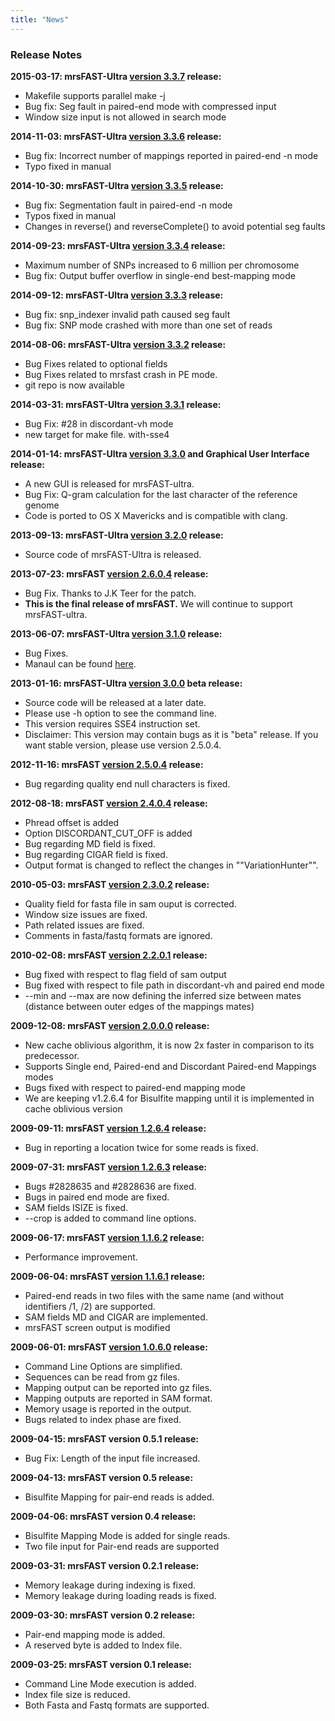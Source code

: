 ```yaml
---
title: "News"
---
```


### Release Notes

**2015-03-17: mrsFAST-Ultra [version 3.3.7](https://github.com/sfu-compbio/mrsfast/releases/tag/v3.3.7) release:**

- Makefile supports parallel make -j
- Bug fix: Seg fault in paired-end mode with compressed input
- Window size input is not allowed in search mode

**2014-11-03: mrsFAST-Ultra [version 3.3.6](https://github.com/sfu-compbio/mrsfast/releases/tag/v3.3.6) release:**

-	Bug fix: Incorrect number of mappings reported in paired-end -n mode
-	Typo fixed in manual

**2014-10-30: mrsFAST-Ultra [version 3.3.5](https://github.com/sfu-compbio/mrsfast/releases/tag/v3.3.5) release:**
-	Bug fix: Segmentation fault in paired-end -n mode
-	Typos fixed in manual
-	Changes in reverse() and reverseComplete() to avoid potential seg faults

**2014-09-23: mrsFAST-Ultra [version 3.3.4](https://github.com/sfu-compbio/mrsfast/releases/tag/v3.3.4) release:**
-	Maximum number of SNPs increased to 6 million per chromosome
-	Bug fix: Output buffer overflow in single-end best-mapping mode

**2014-09-12: mrsFAST-Ultra [version 3.3.3](https://github.com/sfu-compbio/mrsfast/releases/tag/v3.3.3) release:**
-	Bug fix: snp_indexer invalid path caused seg fault
-	Bug fix: SNP mode crashed with more than one set of reads

**2014-08-06: mrsFAST-Ultra [version 3.3.2](https://github.com/sfu-compbio/mrsfast/releases/tag/v3.3.2) release:**
-	Bug Fixes related to optional fields
-	Bug Fixes related to mrsfast crash in PE mode.
-	git repo is now available
	
**2014-03-31: mrsFAST-Ultra [version 3.3.1](https://github.com/sfu-compbio/mrsfast/releases/tag/v3.3.1) release:**

-	Bug Fix: #28 in discordant-vh mode
-	new target for make file. with-sse4
	
**2014-01-14: mrsFAST-Ultra [version 3.3.0](https://github.com/sfu-compbio/mrsfast/releases/tag/v3.3.0) and Graphical User Interface release:**

-	A new GUI is released for mrsFAST-ultra.
-	Bug Fix: Q-gram calculation for the last character of the reference genome
-	Code is ported to OS X Mavericks and is compatible with clang.

**2013-09-13: mrsFAST-Ultra [version 3.2.0](https://github.com/sfu-compbio/mrsfast/releases/tag/v3.2.0) release:**

-	Source code of mrsFAST-Ultra is released.

**2013-07-23: mrsFAST [version 2.6.0.4](https://github.com/sfu-compbio/mrsfast/releases/tag/v2.6.0.4) release:**

-	Bug Fix. Thanks to J.K Teer for the patch.
- **This is the final release of mrsFAST.** We will continue to support mrsFAST-ultra.

**2013-06-07: mrsFAST-Ultra [version 3.1.0](https://github.com/sfu-compbio/mrsfast/releases/tag/v3.1.0) release:**
-	Bug Fixes.
-	Manaul can be found [here](http://github.com/sfu-compbio/mrsfast/blob/master/README.md).

**2013-01-16: mrsFAST-Ultra [version 3.0.0](https://github.com/sfu-compbio/mrsfast/releases/tag/v3.0.0) beta release:**
-	Source code will be released at a later date. 
-	Please use -h option to see the command line.
-	This version requires SSE4 instruction set.
-	Disclaimer: This version may contain bugs as it is "beta" release. If you want stable version, please use version 2.5.0.4.

**2012-11-16: mrsFAST [version 2.5.0.4](https://github.com/sfu-compbio/mrsfast/releases/tag/v2.5.0.4) release:**
-	Bug regarding quality end null characters is fixed.

**2012-08-18: mrsFAST [version 2.4.0.4](https://github.com/sfu-compbio/mrsfast/releases/tag/v2.4.0.4) release:**
-	Phread offset is added
-	Option DISCORDANT_CUT_OFF is added
-	Bug regarding MD field is fixed.
-	Bug regarding CIGAR field is fixed.
-	Output format is changed to reflect the changes in ""VariationHunter"".

**2010-05-03: mrsFAST [version 2.3.0.2](https://github.com/sfu-compbio/mrsfast/releases/tag/v2.3.0.2) release:**
-	Quality field for fasta file in sam ouput is corrected.
-	Window size issues are fixed.
-	Path related issues are fixed.
-	Comments in fasta/fastq formats are ignored.
	
**2010-02-08: mrsFAST [version 2.2.0.1](https://github.com/sfu-compbio/mrsfast/releases/tag/v2.2.0.1) release:**
-	Bug fixed with respect to flag field of sam output
-	Bug fixed with respect to file path in discordant-vh and paired end mode
-	--min and --max are now defining the inferred size between mates (distance between outer edges of the mappings mates)

**2009-12-08: mrsFAST [version 2.0.0.0](https://github.com/sfu-compbio/mrsfast/releases/tag/v2.0.0.0) release:**
-	New cache oblivious algorithm, it is now 2x faster in comparison to its predecessor.
-	Supports Single end, Paired-end and Discordant Paired-end Mappings modes
-	Bugs fixed with respect to paired-end mapping mode
-	We are keeping v1.2.6.4 for Bisulfite mapping until it is implemented in cache oblivious version

**2009-09-11: mrsFAST [version 1.2.6.4](https://github.com/sfu-compbio/mrsfast/releases/tag/v1.2.6.4) release:**

-	Bug in reporting a location twice for some reads is fixed.

**2009-07-31: mrsFAST [version 1.2.6.3](https://github.com/sfu-compbio/mrsfast/releases/tag/v1.2.6.3) release:**

-	Bugs #2828635 and #2828636 are fixed.
-	Bugs in paired end mode are fixed.
-	SAM fields ISIZE is fixed.
-	--crop is added to command line options.

**2009-06-17: mrsFAST [version 1.1.6.2](https://github.com/sfu-compbio/mrsfast/releases/tag/v1.1.6.2) release:**

- Performance improvement.

**2009-06-04: mrsFAST [version 1.1.6.1](https://github.com/sfu-compbio/mrsfast/releases/tag/v1.1.6.1) release:**

-	Paired-end reads in two files with the same name (and without identifiers /1, /2) are supported.
-	SAM fields MD and CIGAR are implemented.
-	mrsFAST screen output is modified

**2009-06-01: mrsFAST [version 1.0.6.0](https://github.com/sfu-compbio/mrsfast/releases/tag/v1.0.6.0) release:**

-	Command Line Options are simplified.
-	Sequences can be read from gz files.
-	Mapping output can be reported into gz files. 
-	Mapping outputs are reported in SAM format.
-	Memory usage is reported in the output.
-	Bugs related to index phase are fixed. 

**2009-04-15: mrsFAST version 0.5.1 release:**

-	Bug Fix: Length of the input file increased.

**2009-04-13: mrsFAST version 0.5 release:**

-	Bisulfite Mapping for pair-end reads is added.

**2009-04-06: mrsFAST version 0.4 release:**

-	Bisulfite Mapping Mode is added for single reads.
-	Two file input for Pair-end reads are supported

**2009-03-31: mrsFAST version 0.2.1 release:**

-	Memory leakage during indexing is fixed.
-	Memory leakage during loading reads is fixed.

**2009-03-30: mrsFAST version 0.2 release:**

-	Pair-end mapping mode is added.
-	A reserved byte is added to Index file.

**2009-03-25: mrsFAST version 0.1 release:**
			
-	Command Line Mode execution is added.
-	Index file size is reduced.
-	Both Fasta and Fastq formats are supported. 
